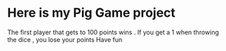 # Here is my Pig Game project 
The first player that gets to 100 points wins .
If you get a 1 when throwing the dice , you lose your points 
Have fun 
